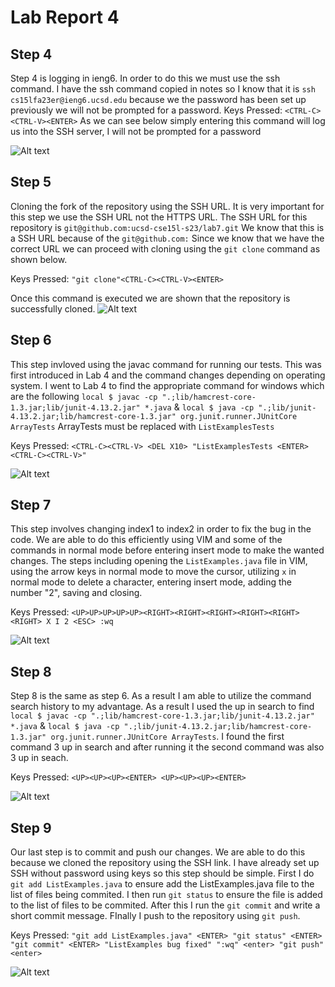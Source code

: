 # Lab Report 4

## Step 4

Step 4 is logging in ieng6. In order to do this we must use the ssh command. I have the ssh command copied in notes so I know that it is ```ssh cs15lfa23er@ieng6.ucsd.edu``` because we the password has been set up previously we will not be prompted for a password. 
Keys Pressed: ```<CTRL-C><CTRL-V><ENTER>```
As we can see below simply entering this command will log us into the SSH server, I will not be prompted for a password 

![Alt text](Lab4Screenshot1.png)

## Step 5
Cloning the fork of the repository using the SSH URL. It is very important for this step we use the SSH URL not the HTTPS URL. The SSH URL for this repository is ```git@github.com:ucsd-cse15l-s23/lab7.git```
We know that this is a SSH URL because of the ```git@github.com:``` Since we know that we have the correct URL we can proceed with cloning using the ```git clone``` command as shown below.

Keys Pressed: ```"git clone"<CTRL-C><CTRL-V><ENTER>```

Once this command is executed we are shown that the repository is successfully cloned. 
![Alt text](Lab4Screenshot2.png)

## Step 6
This step invloved using the javac command for running our tests. This was first introduced in Lab 4 and the command changes depending on operating system. I went to Lab 4 to find the appropriate command for windows which are the following ```local $ javac -cp ".;lib/hamcrest-core-1.3.jar;lib/junit-4.13.2.jar" *.java``` & ```local $ java -cp ".;lib/junit-4.13.2.jar;lib/hamcrest-core-1.3.jar" org.junit.runner.JUnitCore ArrayTests``` ArrayTests must be replaced with ```ListExamplesTests```

Keys Pressed: ```<CTRL-C><CTRL-V> <DEL X10> "ListExamplesTests <ENTER><CTRL-C><CTRL-V>"```

![Alt text](Lab4TestFailing.png)

## Step 7
This step involves changing index1 to index2 in order to fix the bug in the code. We are able to do this efficiently using VIM and some of the commands in normal mode before entering insert mode to make the wanted changes. The steps including opening the ```ListExamples.java``` file in VIM, using the arrow keys in normal mode to move the cursor, utilizing ```x``` in normal mode to delete a character, entering insert mode, adding the number "2", saving and closing. 

Keys Pressed: ```<UP>UP>UP>UP>UP><RIGHT><RIGHT><RIGHT><RIGHT><RIGHT><RIGHT> X I 2 <ESC> :wq```

![Alt text](Lab4Screenshot4.png)

## Step 8
Step 8 is the same as step 6. As a result I am able to utilize the command search history to my advantage. As a result I used the up in search to find ```local $ javac -cp ".;lib/hamcrest-core-1.3.jar;lib/junit-4.13.2.jar" *.java``` & ```local $ java -cp ".;lib/junit-4.13.2.jar;lib/hamcrest-core-1.3.jar" org.junit.runner.JUnitCore ArrayTests```. I found the first command 3 up in search and after running it the second command was also 3 up in seach. 

Keys Pressed: ```<UP><UP><UP><ENTER> <UP><UP><UP><ENTER>```

![Alt text](Lab4TestPassing.png)

## Step 9
Our last step is to commit and push our changes. We are able to do this because we cloned the repository using the SSH link. I have already set up SSH without password using keys so this step should be simple. First I do ```git add ListExamples.java``` to ensure add the ListExamples.java file to the list of files being commited. I then run ```git status``` to ensure the file is added to the list of files to be commited. After this I run the ```git commit``` and write a short commit message. FInally I push to the repository using ```git push```. 

Keys Pressed: ```"git add ListExamples.java" <ENTER> "git status" <ENTER> "git commit" <ENTER> "ListExamples bug fixed" ":wq" <enter> "git push" <enter>```

![Alt text](Lab4commit.png)

